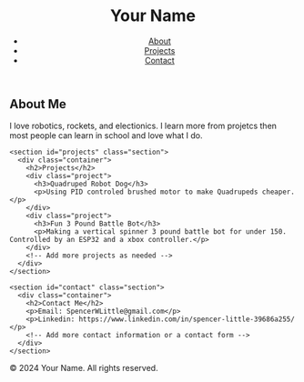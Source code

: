 <html lang="en">
<head>
  <meta charset="UTF-8">
  <meta name="viewport" content="width=device-width, initial-scale=1.0">
  <title>Spencer Little - Portfolio</title>
  <link rel="stylesheet" href="styles.css">
</head>
<body>
  <header>
    <div class="container">
      <h1>Your Name</h1>
      <nav>
        <ul>
          <li><a href="#about">About</a></li>
          <li><a href="#projects">Projects</a></li>
          <li><a href="#contact">Contact</a></li>
        </ul>
      </nav>
    </div>
  </header>

  <main>
    <section id="about" class="section">
      <div class="container">
        <h2>About Me</h2>
        <p>I love robotics, rockets, and electionics. I learn more from projetcs then most people can learn in school and love what I do.</p>
      </div>
    </section>

    <section id="projects" class="section">
      <div class="container">
        <h2>Projects</h2>
        <div class="project">
          <h3>Quadruped Robot Dog</h3>
          <p>Using PID controled brushed motor to make Quadrupeds cheaper.</p>
        </div>
        <div class="project">
          <h3>Fun 3 Pound Battle Bot</h3>
          <p>Making a vertical spinner 3 pound battle bot for under 150. Controlled by an ESP32 and a xbox controller.</p>
        </div>
        <!-- Add more projects as needed -->
      </div>
    </section>

    <section id="contact" class="section">
      <div class="container">
        <h2>Contact Me</h2>
        <p>Email: SpencerWLittle@gmail.com</p>
        <p>Linkedin: https://www.linkedin.com/in/spencer-little-39686a255/ </p>
        <!-- Add more contact information or a contact form -->
      </div>
    </section>
  </main>

  <footer>
    <div class="container">
      <p>&copy; 2024 Your Name. All rights reserved.</p>
    </div>
  </footer>
</body>
</html>
